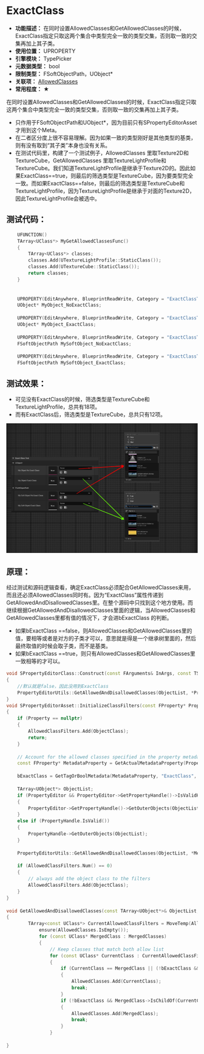 ﻿# ExactClass

- **功能描述：** 在同时设置AllowedClasses和GetAllowedClasses的时候，ExactClass指定只取这两个集合中类型完全一致的类型交集，否则取一致的交集再加上其子类。
- **使用位置：** UPROPERTY
- **引擎模块：** TypePicker
- **元数据类型：** bool
- **限制类型：** FSoftObjectPath，UObject*
- **关联项：** [AllowedClasses](../AllowedClasses/AllowedClasses.md)
- **常用程度：** ★

在同时设置AllowedClasses和GetAllowedClasses的时候，ExactClass指定只取这两个集合中类型完全一致的类型交集，否则取一致的交集再加上其子类。

- 只作用于FSoftObjectPath和UObject*，因为目前只有SPropertyEditorAsset才用到这个Meta。
- 在二者区分度上很不容易理解。因为如果一致的类型刚好是其他类型的基类，则有没有取到“其子类”本身也没有关系。
- 在测试代码里，构建了一个测试例子，AllowedClasses 里取Texture2D和TextureCube，GetAllowedClasses 里取TextureLightProfile和TextureCube。我们知道TextureLightProfile是继承于Texture2D的。因此如果ExactClass==true，则最后的筛选类型是TextureCube，因为要类型完全一致。而如果ExactClass==false，则最后的筛选类型是TextureCube和TextureLightProfile，因为TextureLightProfile是继承于对面的Texture2D，因此TextureLightProfile会被选中。

## 测试代码：

```cpp
	UFUNCTION()
	TArray<UClass*> MyGetAllowedClassesFunc()
	{
		TArray<UClass*> classes;
		classes.Add(UTextureLightProfile::StaticClass());
		classes.Add(UTextureCube::StaticClass());
		return classes;
	}
	
	
	UPROPERTY(EditAnywhere, BlueprintReadWrite, Category = "ExactClassTest|UObject*", meta = (AllowedClasses = "/Script/Engine.Texture2D,/Script/Engine.TextureCube",GetAllowedClasses = "MyGetAllowedClassesFunc"))
	UObject* MyObject_NoExactClass;

	UPROPERTY(EditAnywhere, BlueprintReadWrite, Category = "ExactClassTest|UObject*", meta = (ExactClass, AllowedClasses = "/Script/Engine.Texture2D,/Script/Engine.TextureCube",GetAllowedClasses = "MyGetAllowedClassesFunc"))
	UObject* MyObject_ExactClass;

	UPROPERTY(EditAnywhere, BlueprintReadWrite, Category = "ExactClassTest|FSoftObjectPath", meta = (AllowedClasses = "/Script/Engine.Texture2D,/Script/Engine.TextureCube",GetAllowedClasses = "MyGetAllowedClassesFunc"))
	FSoftObjectPath MySoftObject_NoExactClass;

	UPROPERTY(EditAnywhere, BlueprintReadWrite, Category = "ExactClassTest|FSoftObjectPath", meta = (ExactClass, AllowedClasses = "/Script/Engine.Texture2D,/Script/Engine.TextureCube",GetAllowedClasses = "MyGetAllowedClassesFunc"))
	FSoftObjectPath MySoftObject_ExactClass;
```

## 测试效果：

- 可见没有ExactClass的时候，筛选类型是TextureCube和TextureLightProfile，总共有18项。
- 而有ExactClass后，筛选类型是TextureCube，总共只有12项。

![ExactClass](ExactClass.jpg)

## 原理：

经过测试和源码逻辑查看，确定ExactClass必须配合GetAllowedClasses来用，而且还必须AllowedClasses同时有。因为“ExactClass”属性传递到GetAllowedAndDisallowedClasses里。在整个源码中只找到这个地方使用。而继续根据GetAllowedAndDisallowedClasses里面的逻辑，当AllowedClasses和GetAllowedClasses里都有值的情况下，才会进bExactClass 的判断。

- 如果bExactClass ==false，则AllowedClasses和GetAllowedClasses里的值，要相等或者是对方的子类才可以，意思就是得是一个继承树里面的，然后最终取值的时候会取子类，而不是基类。
- 如果bExactClass ==true，则只有AllowedClasses和GetAllowedClasses里一致相等的才可以。

```cpp
void SPropertyEditorClass::Construct(const FArguments& InArgs, const TSharedPtr< FPropertyEditor >& InPropertyEditor)
{
	//默认就是false，因此没用到ExactClass
	PropertyEditorUtils::GetAllowedAndDisallowedClasses(ObjectList, *Property, AllowedClassFilters, DisallowedClassFilters, false);
}
void SPropertyEditorAsset::InitializeClassFilters(const FProperty* Property)
{
	if (Property == nullptr)
	{
		AllowedClassFilters.Add(ObjectClass);
		return;
	}

	// Account for the allowed classes specified in the property metadata
	const FProperty* MetadataProperty = GetActualMetadataProperty(Property);

	bExactClass = GetTagOrBoolMetadata(MetadataProperty, "ExactClass", false);
	
	TArray<UObject*> ObjectList;
	if (PropertyEditor && PropertyEditor->GetPropertyHandle()->IsValidHandle())
	{
		PropertyEditor->GetPropertyHandle()->GetOuterObjects(ObjectList);
	}
	else if (PropertyHandle.IsValid())
	{
		PropertyHandle->GetOuterObjects(ObjectList);
	}
	
	PropertyEditorUtils::GetAllowedAndDisallowedClasses(ObjectList, *MetadataProperty, AllowedClassFilters, DisallowedClassFilters, bExactClass, ObjectClass);
	
	if (AllowedClassFilters.Num() == 0)
	{
		// always add the object class to the filters
		AllowedClassFilters.Add(ObjectClass);
	}
}

void GetAllowedAndDisallowedClasses(const TArray<UObject*>& ObjectList, const FProperty& MetadataProperty, TArray<const UClass*>& AllowedClasses, TArray<const UClass*>& DisallowedClasses, bool bExactClass, const UClass* ObjectClass)
{
		TArray<const UClass*> CurrentAllowedClassFilters = MoveTemp(AllowedClasses);
			ensure(AllowedClasses.IsEmpty());
			for (const UClass* MergedClass : MergedClasses)
			{
				// Keep classes that match both allow list
				for (const UClass* CurrentClass : CurrentAllowedClassFilters)
				{
					if (CurrentClass == MergedClass || (!bExactClass && CurrentClass->IsChildOf(MergedClass)))
					{
						AllowedClasses.Add(CurrentClass);
						break;
					}
					if (!bExactClass && MergedClass->IsChildOf(CurrentClass))
					{
						AllowedClasses.Add(MergedClass);
						break;
					}
				}

}

```
